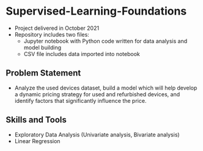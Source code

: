 # Supervised-Learning-Foundations
- Project delivered in October 2021
- Repository includes two files:
  - Jupyter notebook with Python code written for data analysis and model building
  - CSV file includes data imported into notebook
## Problem Statement
- Analyze the used devices dataset, build a model which will help develop a dynamic pricing strategy for used and refurbished devices, and identify factors that significantly influence the price.
## Skills and Tools
- Exploratory Data Analysis (Univariate analysis, Bivariate analysis)
- Linear Regression
